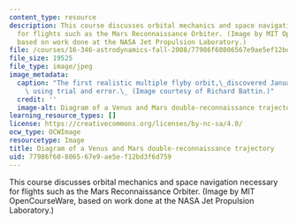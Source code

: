 ```yaml
---
content_type: resource
description: This course discusses orbital mechanics and space navigation necessary
  for flights such as the Mars Reconnaissance Orbiter. (Image by MIT OpenCourseWare,
  based on work done at the NASA Jet Propulsion Laboratory.)
file: /courses/16-346-astrodynamics-fall-2008/77986f60806567e9ae5ef12bd3f6d759_16-346f08.jpg
file_size: 19525
file_type: image/jpeg
image_metadata:
  caption: "The first realistic multiple flyby orbit,\_discovered January 26, 1961\
    \ using trial and error.\_ (Image courtesy of Richard Battin.)"
  credit: ''
  image-alt: Diagram of a Venus and Mars double-reconnaissance trajectory.
learning_resource_types: []
license: https://creativecommons.org/licenses/by-nc-sa/4.0/
ocw_type: OCWImage
resourcetype: Image
title: Diagram of a Venus and Mars double-reconnaissance trajectory
uid: 77986f60-8065-67e9-ae5e-f12bd3f6d759
---
```

This course discusses orbital mechanics and space navigation necessary for flights such as the Mars Reconnaissance Orbiter. (Image by MIT OpenCourseWare, based on work done at the NASA Jet Propulsion Laboratory.)